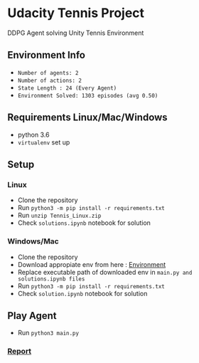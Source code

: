 # Udacity Tennis Project
DDPG Agent solving Unity Tennis Environment

## Environment Info

- `Number of agents: 2`<br>
- `Number of actions: 2`<br>
- `State Length : 24 (Every Agent)` <br>
- `Environment Solved: 1303 episodes (avg 0.50)`

## Requirements Linux/Mac/Windows

- python 3.6
- `virtualenv` set up

## Setup
### Linux

- Clone the repository
- Run `python3 -m pip install -r requirements.txt`
- Run `unzip Tennis_Linux.zip`
- Check `solutions.ipynb` notebook for solution

### Windows/Mac

- Clone the repository
- Download appropiate env from here : [Environment](https://github.com/udacity/deep-reinforcement-learning/tree/master/p3_collab-compet#getting-started)
- Replace executable path of downloaded env in `main.py and solutions.ipynb files`
- Run `python3 -m pip install -r requirements.txt`
- Check `solution.ipynb` notebook for solution

## Play Agent

- Run `python3 main.py`

### [Report](./report.md)
